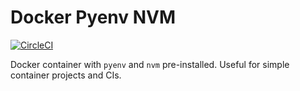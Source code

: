 # Docker Pyenv NVM


[![CircleCI](https://circleci.com/gh/RealOrangeOne/docker-pyenv-nvm.svg?style=svg)](https://circleci.com/gh/RealOrangeOne/docker-pyenv-nvm)

Docker container with `pyenv` and `nvm` pre-installed. Useful for simple container projects and CIs.
